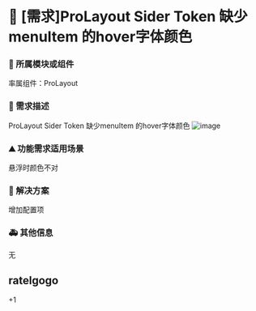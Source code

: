 # 👑 [需求]ProLayout Sider Token 缺少menuItem 的hover字体颜色

### 🔩 所属模块或组件

率属组件：ProLayout

<!--
如果你的功能需求率属于某个功能模块或者是组件的，请在此处标明，如对`table`组件有功能需求，则注明：率属组件：ProTable
 -->

### 🥰 需求描述

ProLayout Sider Token 缺少menuItem 的hover字体颜色
![image](https://user-images.githubusercontent.com/19951467/190287503-44f1a546-7faa-4660-8c98-c2b365d425a6.png)

### ⛰ 功能需求适用场景

悬浮时颜色不对

### 🧐 解决方案

增加配置项

### 🚑 其他信息

无

## ratelgogo

+1
